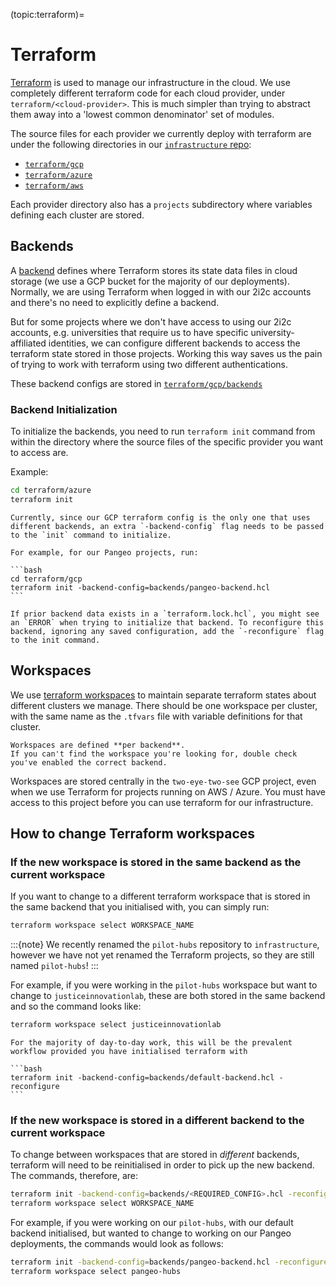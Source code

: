 (topic:terraform)=
# Terraform

[Terraform](https://www.terraform.io/) is used to manage our infrastructure in the cloud.
We use completely different terraform code for each cloud provider, under `terraform/<cloud-provider>`.
This is much simpler than trying to abstract them away into a 'lowest common denominator' set of modules.

The source files for each provider we currently deploy with terraform are under the following directories in our [`infrastructure` repo](https://github.com/2i2c-org/infrastructure):

- [`terraform/gcp`](https://github.com/2i2c-org/infrastructure/tree/HEAD/terraform/gcp)
- [`terraform/azure`](https://github.com/2i2c-org/infrastructure/tree/HEAD/terraform/azure)
- [`terraform/aws`](https://github.com/2i2c-org/infrastructure/tree/HEAD/terraform/aws)

Each provider directory also has a `projects` subdirectory where variables defining each cluster are stored.

## Backends

A [backend](https://www.terraform.io/language/settings/backends/configuration) defines where Terraform stores its state data files in cloud storage (we use a GCP bucket for the majority of our deployments).
Normally, we are using Terraform when logged in with our 2i2c accounts and there's no need to explicitly define a backend.

But for some projects where we don't have access to using our 2i2c accounts, e.g. universities that require us to have specific university-affiliated identities, we can configure different backends to access the terraform state stored in those projects.
Working this way saves us the pain of trying to work with terraform using two different authentications.

These backend configs are stored in [`terraform/gcp/backends`](https://github.com/2i2c-org/infrastructure/tree/HEAD/terraform/gcp/backends) 

### Backend Initialization

To initialize the backends, you need to run `terraform init` command from within the directory where the source files of the specific provider you want to access are.

Example:

```bash
cd terraform/azure
terraform init
```

````{note}
Currently, since our GCP terraform config is the only one that uses different backends, an extra `-backend-config` flag needs to be passed to the `init` command to initialize.

For example, for our Pangeo projects, run:

```bash
cd terraform/gcp
terraform init -backend-config=backends/pangeo-backend.hcl
```
````

```{note}
If prior backend data exists in a `terraform.lock.hcl`, you might see an `ERROR` when trying to initialize that backend. To reconfigure this backend, ignoring any saved configuration, add the `-reconfigure` flag to the init command.
```

## Workspaces

We use [terraform workspaces](https://www.terraform.io/docs/language/state/workspaces.html)
to maintain separate terraform states about different clusters we manage.
There should be one workspace per cluster, with the same name as the `.tfvars`
file with variable definitions for that cluster.

```{note}
Workspaces are defined **per backend**.
If you can't find the workspace you're looking for, double check you've enabled the correct backend.
```

Workspaces are stored centrally in the `two-eye-two-see` GCP project, even
when we use Terraform for projects running on AWS / Azure. You must have
access to this project before you can use terraform for our infrastructure.

## How to change Terraform workspaces

### If the new workspace is stored in the same backend as the current workspace

If you want to change to a different terraform workspace that is stored in the same backend that you initialised with, you can simply run:

```bash
terraform workspace select WORKSPACE_NAME
```


:::{note}
We recently renamed the `pilot-hubs` repository to `infrastructure`, however we have not yet renamed the Terraform projects, so they are still named `pilot-hubs`!
:::

For example, if you were working in the `pilot-hubs` workspace but want to change to `justiceinnovationlab`, these are both stored in the same backend and so the command looks like:

```bash
terraform workspace select justiceinnovationlab
```

````{note}
For the majority of day-to-day work, this will be the prevalent workflow provided you have initialised terraform with

```bash
terraform init -backend-config=backends/default-backend.hcl -reconfigure
```
````

### If the new workspace is stored in a different backend to the current workspace

To change between workspaces that are stored in _different_ backends, terraform will need to be reinitialised in order to pick up the new backend.
The commands, therefore, are:

```bash
terraform init -backend-config=backends/<REQUIRED_CONFIG>.hcl -reconfigure
terraform workspace select WORKSPACE_NAME
```

For example, if you were working on our `pilot-hubs`, with our default backend initialised, but wanted to change to working on our Pangeo deployments, the commands would look as follows:

```bash
terraform init -backend-config=backends/pangeo-backend.hcl -reconfigure
terraform workspace select pangeo-hubs
```
